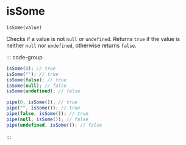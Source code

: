 # isSome

`isSome(value)`

Checks if a value is not `null` or `undefined`. Returns `true` if the value is neither `null` nor `undefined`, otherwise returns `false`.

::: code-group

```ts [data-first]
isSome(0); // true
isSome(""); // true
isSome(false); // true
isSome(null); // false
isSome(undefined); // false
```

```ts [data-last]
pipe(0, isSome()); // true
pipe("", isSome()); // true
pipe(false, isSome()); // true
pipe(null, isSome()); // false
pipe(undefined, isSome()); // false
```

:::
